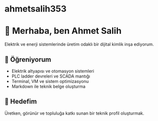 # ahmetsalih353 
# 👋 Merhaba, ben Ahmet Salih

Elektrik ve enerji sistemlerinde üretim odaklı bir dijital kimlik inşa ediyorum.

## 🧠 Öğreniyorum
- Elektrik altyapısı ve otomasyon sistemleri
- PLC ladder devreleri ve SCADA mantığı
- Terminal, VM ve sistem optimizasyonu
- Markdown ile teknik belge oluşturma

## 🎯 Hedefim
Üretken, görünür ve topluluğa katkı sunan bir teknik profil oluşturmak.
